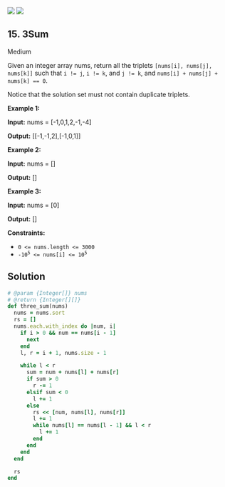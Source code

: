 [![](https://img.shields.io/github/stars/LeetCode-in-Ruby/LeetCode-in-Ruby?label=Stars&style=flat-square)](https://github.com/LeetCode-in-Ruby/LeetCode-in-Ruby)
[![](https://img.shields.io/github/forks/LeetCode-in-Ruby/LeetCode-in-Ruby?label=Fork%20me%20on%20GitHub%20&style=flat-square)](https://github.com/LeetCode-in-Ruby/LeetCode-in-Ruby/fork)

## 15\. 3Sum

Medium

Given an integer array nums, return all the triplets `[nums[i], nums[j], nums[k]]` such that `i != j`, `i != k`, and `j != k`, and `nums[i] + nums[j] + nums[k] == 0`.

Notice that the solution set must not contain duplicate triplets.

**Example 1:**

**Input:** nums = [-1,0,1,2,-1,-4]

**Output:** [[-1,-1,2],[-1,0,1]] 

**Example 2:**

**Input:** nums = []

**Output:** [] 

**Example 3:**

**Input:** nums = [0]

**Output:** [] 

**Constraints:**

*   `0 <= nums.length <= 3000`
*   <code>-10<sup>5</sup> <= nums[i] <= 10<sup>5</sup></code>

## Solution

```ruby
# @param {Integer[]} nums
# @return {Integer[][]}
def three_sum(nums)
  nums = nums.sort
  rs = []
  nums.each.with_index do |num, i|
    if i > 0 && num == nums[i - 1]
      next
    end
    l, r = i + 1, nums.size - 1

    while l < r
      sum = num + nums[l] + nums[r]
      if sum > 0
        r -= 1
      elsif sum < 0
        l += 1
      else
        rs << [num, nums[l], nums[r]]
        l += 1
        while nums[l] == nums[l - 1] && l < r
          l += 1
        end
      end
    end
  end

  rs
end
```